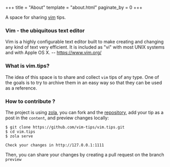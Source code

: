 +++
title = "About"
template = "about.html"
paginate_by = 0
+++

A space for sharing [vim](https://www.vim.org/) tips.

### Vim - the ubiquitous text editor

Vim is a highly configurable text editor built to make creating and changing any
kind of text very efficient. It is included as "vi" with most UNIX systems and
with Apple OS X. -- https://www.vim.org/

### What is vim.tips?

The idea of this space is to share and collect `vim` tips of any type.  One of the
goals is to try to archive them in an easy way so that they can be used as a
reference.

### How to contribute ?

The project is using [zola](https://www.getzola.org/), you can fork and the
[repository](https://github.com/vim-tips/vim.tips), add your tip as a post in the
`content`, and preview changes locally:

```
$ git clone https://github.com/vim-tips/vim.tips.git
$ cd vim.tips
$ zola serve

Check your changes in http://127.0.0.1:1111
```

Then, you can share your changes by creating a pull request on the branch `preview`
